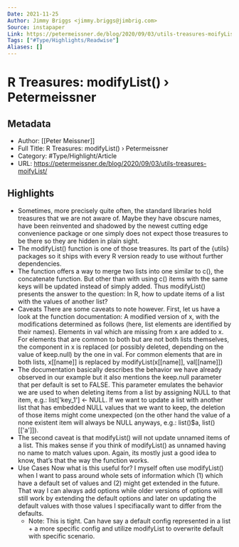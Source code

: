 ```yaml
---
Date: 2021-11-25
Author: Jimmy Briggs <jimmy.briggs@jimbrig.com>
Source: instapaper
Link: https://petermeissner.de/blog/2020/09/03/utils-treasures-moifyList/
Tags: ["#Type/Highlights/Readwise"]
Aliases: []
---
```

# R Treasures: modifyList() › Petermeissner

## Metadata
- Author: [[Peter Meissner]]
- Full Title: R Treasures: modifyList() › Petermeissner
- Category: #Type/Highlight/Article
- URL: https://petermeissner.de/blog/2020/09/03/utils-treasures-moifyList/

## Highlights
- Sometimes, more precisely quite often, the standard libraries hold treasures that we are not aware of. Maybe they have obscure names, have been reinvented and shadowed by the newest cutting edge convenience package or one simply does not expect those treasures to be there so they are hidden in plain sight.
- The modifyList() function is one of those treasures. Its part of the {utils} packages so it ships with every R version ready to use without further dependencies.
- The function offers a way to merge two lists into one similar to c(), the concatenate function. But other than with using c() items with the same keys will be updated instead of simply added. Thus modifyList() presents the answer to the question:
  In R, how to update items of a list with the values of another list?
- Caveats
  There are some caveats to note however. First, let us have a look at the function documentation:
  A modified version of x, with the modifications determined as follows (here, list elements are identified by their names). Elements in val which are missing from x are added to x. For elements that are common to both but are not both lists themselves, the component in x is replaced (or possibly deleted, depending on the value of keep.null) by the one in val. For common elements that are in both lists, x[[name]] is replaced by modifyList(x[[name]], val[[name]])
- The documentation basically describes the behavior we have already observed in our example but it also mentions the keep.null parameter that per default is set to FALSE. This parameter emulates the behavior we are used to when deleting items from a list by assigning NULL to that item, e.g.: list['key_1'] <- NULL. If we want to update a list with another list that has embedded NULL values that we want to keep, the deletion of those items might come unexpected (on the other hand the value of a none existent item will always be NULL anyways, e.g.: list()$a, list()[['a']]).
- The second caveat is that modifyList() will not update unnamed items of a list. This makes sense if you think of modifyList() as unnamed having no name to match values upon. Again, its mostly just a good idea to know, that’s that the way the function works.
- Use Cases
  Now what is this useful for? I myself often use modifyList() when I want to pass around whole sets of information which
  (1) which have a default set of values and (2) might get extended in the future.
  That way I can always add options while older versions of options will still work by extending the default options and later on updating the default values with those values I specifiacally want to differ from the defaults.
    - Note: This is tight. Can have say a default config represented in a list + a more specific config and utilize modifyList to overwrite default with specific scenario.
